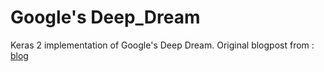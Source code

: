 # Google's Deep_Dream
Keras 2 implementation of Google's Deep Dream. Original blogpost from : [blog](https://research.googleblog.com/2015/06/inceptionism-going-deeper-into-neural.html)

